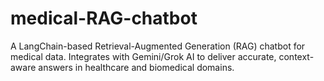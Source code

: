 # medical-RAG-chatbot
A LangChain-based Retrieval-Augmented Generation (RAG) chatbot for medical data. Integrates with Gemini/Grok AI to deliver accurate, context-aware answers in healthcare and biomedical domains.
